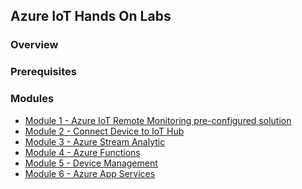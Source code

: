## Azure IoT Hands On Labs

### Overview

### Prerequisites

### Modules

* [Module 1 - Azure IoT Remote Monitoring pre-configured solution](Module1) 
* [Module 2 - Connect Device to IoT Hub](/Module2)
* [Module 3 - Azure Stream Analytic]()
* [Module 4 - Azure Functions]()
* [Module 5 - Device Management]()
* [Module 6 - Azure App Services]()